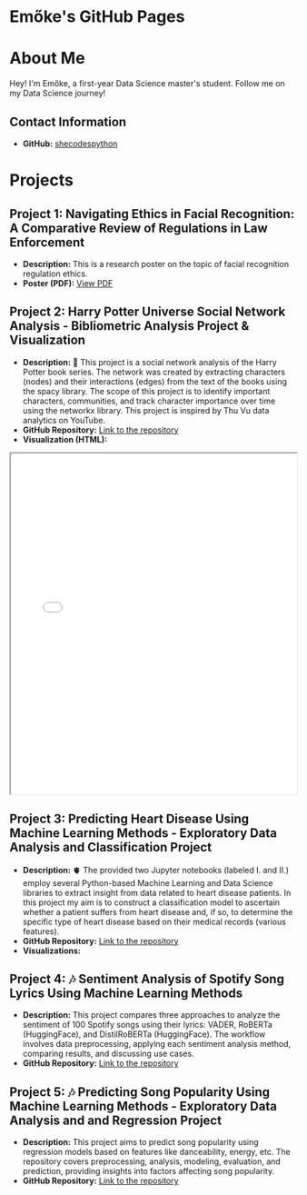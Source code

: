 # Emőke's GitHub Pages

# About Me

Hey! I'm Emőke, a first-year Data Science master's student.
Follow me on my Data Science journey!

## Contact Information

- **GitHub:** [shecodespython](https://github.com/shecodespython)

# Projects

## Project 1: Navigating Ethics in Facial Recognition: A Comparative Review of Regulations in Law Enforcement
- **Description:** This is a research poster on the topic of facial recognition regulation ethics.
- **Poster (PDF):** [View PDF](files/Ethics_Final_Project_Poster_Rafain_Emoke.pdf)

## Project 2: Harry Potter Universe Social Network Analysis - Bibliometric Analysis Project & Visualization
- **Description:** 🧙 This project is a social network analysis of the Harry Potter book series. The network was created by extracting characters (nodes) and their interactions (edges) from the text of the books using the spacy library. The scope of this project is to identify important characters, communities, and track character importance over time using the networkx library. This project is inspired by Thu Vu data analytics on YouTube.
- **GitHub Repository:** [Link to the repository](https://github.com/shecodespython/harry-potter-network-analysis)
- **Visualization (HTML):** <!--[View HTML](files/harry_potter_universe_communities.html)-->
<iframe src="files/harry_potter_universe_communities.html" width="100%" height="600px"></iframe>

## Project 3: Predicting Heart Disease Using Machine Learning Methods - Exploratory Data Analysis and Classification Project
- **Description:** 🫀 The provided two Jupyter notebooks (labeled I. and II.) employ several Python-based Machine Learning and Data Science libraries to extract insight from data related to heart disease patients. In this project my aim is to construct a classification model to ascertain whether a patient suffers from heart disease and, if so, to determine the specific type of heart disease based on their medical records (various features).
- **GitHub Repository:** [Link to the repository](https://github.com/shecodespython/heart-disease-prediction)
- **Visualizations:** 
<div class="slideshow-container">
    <div class="mySlides fade">
         <iframe src="files/heart_disease_clf/max_heart_rate.png" width="100%" height="600px"></iframe>
    </div>
    <div class="mySlides fade">
        <iframe src="files/heart_disease_clf/heart_disease_by_gender.png" width="100%" height="600px"></iframe>
    </div>
    <div class="mySlides fade">
        <iframe src="files/heart_disease_clf/resting_blood_pressure_by_age.png" width="100%" height="600px"></iframe>
    </div>
    <div class="mySlides fade">
        <iframe src="files/heart_disease_clf/thalium_stress.png" width="100%" height="600px"></iframe>
    </div>
    <div class="mySlides fade">
        <iframe src="files/heart_disease_clf/age_vs_chol.png" width="100%" height="600px"></iframe>
    </div>
    <div class="mySlides fade">
        <iframe src="files/heart_disease_clf/chol_vs_max_heart_rate.png" width="100%" height="600px"></iframe>
    </div>
    <div class="mySlides fade">
        <iframe src="files/heart_disease_clf/imp_rez_1.png" width="100%" height="600px"></iframe>
    </div>
    <div class="mySlides fade">
        <iframe src="files/heart_disease_clf/imp_rez_2.png" width="100%" height="600px"></iframe>
    </div>
    <div class="mySlides fade">
        <iframe src="files/heart_disease_clf/baseline_accuracies.png" width="100%" height="600px"></iframe>
    </div>
    <div class="mySlides fade">
        <iframe src="files/heart_disease_clf/c_value.png" width="100%" height="600px"></iframe>
    </div>
</div>

## Project 4: 🎶 Sentiment Analysis of Spotify Song Lyrics Using Machine Learning Methods
- **Description:** This project compares three approaches to analyze the sentiment of 100 Spotify songs using their lyrics: VADER, RoBERTa (HuggingFace), and DistilRoBERTa (HuggingFace). The workflow involves data preprocessing, applying each sentiment analysis method, comparing results, and discussing use cases.
- **GitHub Repository:** [Link to the repository](https://github.com/shecodespython/sentiment-analysis-of-spotify-song-lyrics)

## Project 5: 🎶 Predicting Song Popularity Using Machine Learning Methods - Exploratory Data Analysis and and Regression Project
- **Description:** This project aims to predict song popularity using regression models based on features like danceability, energy, etc. The repository covers preprocessing, analysis, modeling, evaluation, and prediction, providing insights into factors affecting song popularity.
- **GitHub Repository:** [Link to the repository](https://github.com/shecodespython/song-popularity-prediction/tree/main)

<style>
.iframe-container {
    display: flex;
    width: 100%;
    gap: 10px; /* Optional: Adds space between iframes */
    justify-content: center; /* Center the iframes horizontally */
}

.iframe-container iframe {
    flex: 1;
    max-width: 600px; /* Maximum width in pixels */
    max-height: 400px; /* Maximum height in pixels */
    width: 100%;
    height: auto;
    border: none; /* Remove border if desired */
}

.slideshow-container {
    max-width: 1000px;
    position: relative;
    margin: auto;
}

.mySlides {
    display: none;
}

.fade {
    -webkit-animation-name: fade;
    -webkit-animation-duration: 1.5s;
    animation-name: fade;
    animation-duration: 1.5s;
}

@-webkit-keyframes fade {
    from {opacity: .4}
    to {opacity: 1}
}

@keyframes fade {
    from {opacity: .4}
    to {opacity: 1}
}
</style>

<script>
    let slideIndex = 0;
    showSlides();

    function showSlides() {
        let i;
        let slides = document.getElementsByClassName("mySlides");
        for (i = 0; i < slides.length; i++) {
            slides[i].style.display = "none";
        }
        slideIndex++;
        if (slideIndex > slides.length) {slideIndex = 1}
        slides[slideIndex-1].style.display = "block";
        setTimeout(showSlides, 2000); // Change image every 2 seconds
    }
</script>
